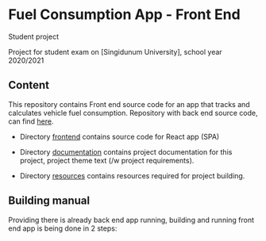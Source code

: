 # Fuel Consumption App - Front End

Student project

Project for student exam on [Singidunum University], school year 2020/2021

## Content

This repository contains Front end source code for an app that tracks and calculates vehicle fuel consumption.
Repository with back end source code, can find [here](https://github.com/ziva911/fuel-consumption-backend.git).

- Directory [frontend](./frontend/README.MD) contains source code for React app (SPA)

- Directory [documentation](./documentation/README.MD) contains project documentation for this project, project theme text (/w project requirements).

- Directory [resources](./resources/README.MD) contains resources required for project building.

## Building manual

Providing there is already back end app running, building and running front end app is being done in 2 steps:

<!-- 1. Prepare MySQL/MariaDB database and import 'up to date' data from SQL dump database
2. Start backend app  -->
